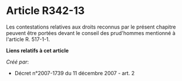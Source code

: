 # Article R342-13

Les contestations relatives aux droits reconnus par le présent chapitre peuvent être portées devant le conseil des
prud'hommes mentionné à l'article R. 517-1-1.

**Liens relatifs à cet article**

_Créé par_:

  - Décret n°2007-1739 du 11 décembre 2007 - art. 2
